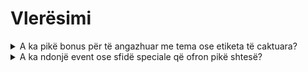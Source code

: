 # Vlerësimi

<details>

<summary>A ka pikë bonus për të angazhuar me tema ose etiketa të caktuara?</summary>

Mund të ketë pikë bonus 👀 \
Mbani sytë në synimet kolektive dhe sigurohuni që të përdorni #XBorg, $XBG dhe #XBG në postimet tuaja.

</details>

<details>

<summary>A ka ndonjë event ose sfidë speciale që ofron pikë shtesë?</summary>

Meta-loja përfshin hapjen bashkëpunuese të thesaret e shpërblimit kolektiv, që mund të rrisin ndjeshëm të ardhurat tuaja.

</details>